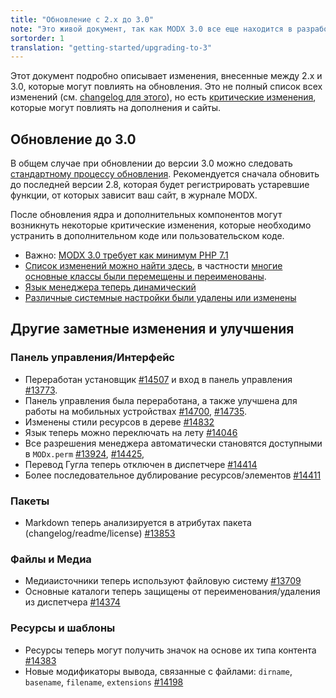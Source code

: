 ```yaml
---
title: "Обновление с 2.x до 3.0"
note: "Это живой документ, так как MODX 3.0 все еще находится в разработке. В настоящее время еще не рекомендуется обновлять сайты до MODX 3.0, если вы не являетесь разработчиком, который хочет протестировать и подготовить свои дополнения".
sortorder: 1
translation: "getting-started/upgrading-to-3"
---
```


Этот документ подробно описывает изменения, внесенные между 2.x и 3.0, которые могут повлиять на обновления. Это не полный список всех изменений (см. [changelog для этого](https://github.com/modxcms/revolution/blob/3.x/core/docs/changelog.txt)), но есть [критические изменения](getting-started/upgrading-to-3.0/breaking-changes), которые могут повлиять на дополнения и сайты.

## Обновление до 3.0

В общем случае при обновлении до версии 3.0 можно следовать [стандартному процессу обновления](getting-started/maintenance/upgrading). Рекомендуется сначала обновить до последней версии 2.8, которая будет регистрировать устаревшие функции, от которых зависит ваш сайт, в журнале MODX.

После обновления ядра и дополнительных компонентов могут возникнуть некоторые критические изменения, которые необходимо устранить в дополнительном коде или пользовательском коде.

-   Важно: [MODX 3.0 требует как минимум PHP 7.1](getting-started/upgrading-to-3.0/requirements)
-   [Список изменений можно найти здесь](getting-started/upgrading-to-3.0/breaking-changes), в частности [многие основные классы были перемещены и переименованы](getting-started/upgrading-to-3.0/class-names).
-   [Язык менеджера теперь динамический](getting-started/upgrading-to-3.0/manager-language)
-   [Различные системные настройки были удалены или изменены](getting-started/upgrading-to-3.0/system-settings)

## Другие заметные изменения и улучшения

### Панель управления/Интерфейс

-   Переработан установщик [#14507](https://github.com/modxcms/revolution/pull/14507) и вход в панель управления [#13773](https://github.com/modxcms/revolution/pull/13773).
-   Панель управления была переработана, а также улучшена для работы на мобильных устройствах [#14700](https://github.com/modxcms/revolution/pull/14700), [#14735](https://github.com/modxcms/revolution/pull/14735).
-   Изменены стили ресурсов в дереве [#14832](https://github.com/modxcms/revolution/pull/14832)
-   Язык теперь можно переключать на лету [#14046](https://github.com/modxcms/revolution/pull/14046)
-   Все разрешения менеджера автоматически становятся доступными в `MODx.perm` [#13924](https://github.com/modxcms/revolution/pull/13924), [#14425](https://github.com/modxcms/revolution/pull/14425),
-   Перевод Гугла теперь отключен в диспетчере [#14414](https://github.com/modxcms/revolution/pull/14414)
-   Более последовательное дублирование ресурсов/элементов [#14411](https://github.com/modxcms/revolution/pull/14411)

### Пакеты

-   Markdown теперь анализируется в атрибутах пакета (changelog/readme/license) [#13853](https://github.com/modxcms/revolution/pull/13853)

### Файлы и Медиа

-   Медиаисточники теперь используют файловую систему [#13709](https://github.com/modxcms/revolution/pull/13709)
-   Основные каталоги теперь защищены от переименования/удаления из диспетчера [#14374](https://github.com/modxcms/revolution/pull/14374)

### Ресурсы и шаблоны

-   Ресурсы теперь могут получить значок на основе их типа контента [#14383](https://github.com/modxcms/revolution/pull/14383)
-   Новые модификаторы вывода, связанные с файлами: `dirname`, `basename`, `filename`, `extensions` [#14198](https://github.com/modxcms/revolution/pull/14198)
